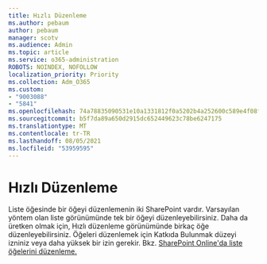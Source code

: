 ```yaml
---
title: Hızlı Düzenleme
ms.author: pebaum
author: pebaum
manager: scotv
ms.audience: Admin
ms.topic: article
ms.service: o365-administration
ROBOTS: NOINDEX, NOFOLLOW
localization_priority: Priority
ms.collection: Adm_O365
ms.custom:
- "9003088"
- "5841"
ms.openlocfilehash: 74a78835090531e10a1331812f0a5202b4a252600c589e4f08ff891398a3cc3d
ms.sourcegitcommit: b5f7da89a650d2915dc652449623c78be6247175
ms.translationtype: MT
ms.contentlocale: tr-TR
ms.lasthandoff: 08/05/2021
ms.locfileid: "53959595"
---
```

# <a name="quick-edit"></a>Hızlı Düzenleme

Liste öğesinde bir öğeyi düzenlemenin iki SharePoint vardır. Varsayılan yöntem olan liste görünümünde tek bir öğeyi düzenleyebilirsiniz. Daha da üretken olmak için, Hızlı düzenleme görünümünde birkaç öğe düzenleyebilirsiniz. Öğeleri düzenlemek için Katkıda Bulunmak düzeyi izniniz veya daha yüksek bir izin gerekir. Bkz. [SharePoint Online'da liste öğelerini düzenleme.](https://support.microsoft.com/office/dac1a1c3-a80b-4082-ba57-715cf613d0f7)
